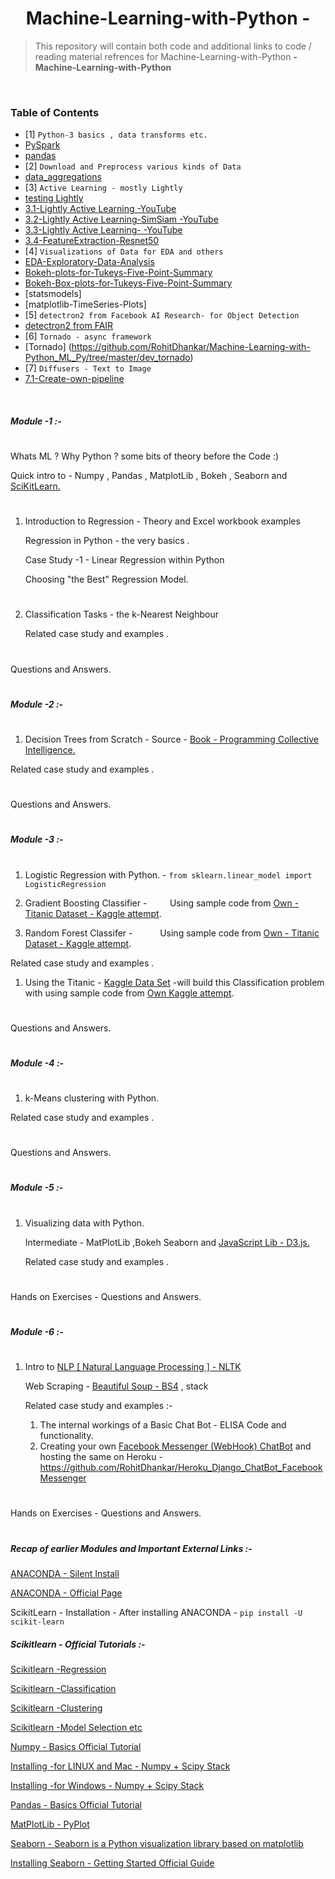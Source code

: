 #

<h1 align="center">Machine-Learning-with-Python - </h1>

> This repository will contain both code and additional links to code / reading material refrences for  Machine-Learning-with-Python **- Machine-Learning-with-Python**
 

<br/>


### Table of Contents

- [1] `Python-3 basics , data transforms etc.` 
- [PySpark](https://github.com/RohitDhankar/Machine-Learning-with-Python_ML_Py/tree/master/basic_foo)
- [pandas](https://github.com/RohitDhankar/Machine-Learning-with-Python_ML_Py/tree/master/basic_foo)
- [2] `Download and Preprocess various kinds of Data` 
- [data_aggregations](https://github.com/RohitDhankar/Machine-Learning-with-Python_ML_Py/tree/master/basic_foo)
- [3] `Active Learning - mostly Lightly`
- [testing Lightly](https://github.com/RohitDhankar/test_lightly_1) 
- [3.1-Lightly Active Learning -YouTube](https://www.youtube.com/watch?v=7cS5mf3PChE)
- [3.2-Lightly Active Learning-SimSiam -YouTube](https://www.youtube.com/watch?v=QB1yiSGhc3M)
- [3.3-Lightly Active Learning- -YouTube](https://www.youtube.com/watch?v=Bj1rux7btzA)
- [3.4-FeatureExtraction-Resnet50](https://www.youtube.com/watch?v=Bj1rux7btzA)
- [4] `Visualizations of Data for EDA and others` 
- [EDA-Exploratory-Data-Analysis](https://www.youtube.com/watch?v=zydsrBWTbEA)
- [Bokeh-plots-for-Tukeys-Five-Point-Summary](https://www.youtube.com/watch?v=zydsrBWTbEA)
- [Bokeh-Box-plots-for-Tukeys-Five-Point-Summary](https://www.youtube.com/watch?v=zydsrBWTbEA)
- [statsmodels]
- [matplotlib-TimeSeries-Plots]
- [5] `detectron2 from Facebook AI Research- for Object Detection ` 
- [detectron2 from FAIR](https://github.com/RohitDhankar/Obj_Detect_Detectron2/blob/main/src/det2_2.py)
- [6] `Tornado - async framework ` 
- [Tornado] (https://github.com/RohitDhankar/Machine-Learning-with-Python_ML_Py/tree/master/dev_tornado)
- [7] `Diffusers - Text to Image ` 
- [7.1-Create-own-pipeline](https://www.youtube.com/watch?v=TVZLk7CPKcI)


<br/>

##### Module -1 :- 

#
Whats ML ? Why Python ? some bits of theory before the Code :) 

Quick intro to - Numpy , Pandas , MatplotLib , Bokeh , Seaborn and [SciKitLearn.](http://scikit-learn.org/stable/about.html#citing-scikit-learn)

#
1. Introduction to Regression - Theory and Excel workbook examples

   Regression in Python - the very basics . 
   
   Case Study -1 - Linear Regression within Python
   
   Choosing "the Best" Regression Model. 
#
2. Classification Tasks - the k-Nearest Neighbour 

   Related case study and examples . 
#
Questions and Answers. 
#

##### Module -2 :- 

#

1. Decision Trees from Scratch - Source - [Book - Programming Collective Intelligence.](https://github.com/RohitDhankar/Decision_Tree_____FROM-____Programming_Collective_Intelligence-) 

Related case study and examples . 
#
Questions and Answers. 
#

##### Module -3 :- 

#

1. Logistic Regression with Python. - ``` from sklearn.linear_model import LogisticRegression ```

2. Gradient Boosting Classifier - ```    ```
Using sample code from  [Own - Titanic Dataset - Kaggle attempt](https://github.com/RohitDhankar/KAGGLE_Titanic_initial/blob/master/Titanic_2_OwnCode.ipynb). 

3. Random Forest Classifer - ```     ```
Using sample code from  [Own - Titanic Dataset - Kaggle attempt](https://github.com/RohitDhankar/KAGGLE_Titanic_initial/blob/master/Titanic_2_OwnCode.ipynb). 




Related case study and examples . 

1. Using the Titanic - [Kaggle Data Set](https://www.kaggle.com/c/titanic) -will build this Classification problem with using sample code from  [Own Kaggle attempt](https://github.com/RohitDhankar/KAGGLE_Titanic_initial/blob/master/Titanic_2_OwnCode.ipynb). 
#
Questions and Answers. 
#


##### Module -4 :- 

#

1. k-Means clustering with Python. 

Related case study and examples . 
#
Questions and Answers. 
#

##### Module -5 :- 

#

1. Visualizing data with Python. 

   Intermediate - MatPlotLib ,Bokeh  Seaborn and [JavaScript Lib - D3.js.](https://github.com/d3/d3/wiki/Gallery)
   
   Related case study and examples . 
   
#
Hands on Exercises - Questions and Answers. 
#

##### Module -6 :- 

#

1. Intro to [NLP [ Natural Language Processing ] - NLTK](http://www.nltk.org/) 

   Web Scraping - [Beautiful Soup - BS4](https://www.crummy.com/software/BeautifulSoup/bs4/doc/) , stack 
   
   Related case study and examples :- 
   
   1. The internal workings of a Basic Chat Bot - ELISA Code and functionality. 
   2. Creating your own [Facebook Messenger (WebHook) ChatBot](https://github.com/RohitDhankar/Heroku_Django_ChatBot_FacebookMessenger) and hosting the same on Heroku - https://github.com/RohitDhankar/Heroku_Django_ChatBot_FacebookMessenger
#
Hands on Exercises -  Questions and Answers. 
# 


##### Recap of earlier Modules and Important External Links :- 

[ANACONDA - Silent Install](https://conda.io/docs/help/silent.html)

[ANACONDA - Official Page](https://docs.continuum.io/anaconda/install/)

ScikitLearn - Installation - After  installing ANACONDA - ```pip install -U scikit-learn```

##### Scikitlearn - Official Tutorials :-

[Scikitlearn -Regression](http://scikit-learn.org/stable/) 

[Scikitlearn -Classification](http://scikit-learn.org/stable/)

[Scikitlearn -Clustering](http://scikit-learn.org/stable/)

[Scikitlearn -Model Selection etc](http://scikit-learn.org/stable/) 



[Numpy - Basics Official Tutorial](https://docs.scipy.org/doc/numpy-dev/user/quickstart.html)

[Installing -for LINUX and Mac -  Numpy + Scipy Stack](https://www.scipy.org/install.html#installing-via-pip)

[Installing -for Windows -  Numpy + Scipy Stack](https://www.scipy.org/install.html)

[Pandas - Basics Official Tutorial](https://conda.io/docs/help/silent.html)

[MatPlotLib - PyPlot](https://matplotlib.org/api/pyplot_summary.html)

[Seaborn - Seaborn is a Python visualization library based on matplotlib](https://seaborn.pydata.org/)

[Installing Seaborn - Getting Started Official Guide](https://seaborn.pydata.org/installing.html)
#

